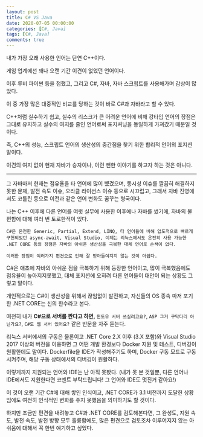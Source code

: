 ```yaml
---
layout: post
title: C# VS Java
date: 2020-07-05 00:00:00
categories: [C#, Java]
tags: [C#, Java]
comments: true
---
```


내가 가장 오래 사용한 언어는 단연 C++이다.

게임 업계에선 꽤나 오랜 기간 이견이 없었던 언어이다.

이후 루비 파이썬 등을 접했고, 그리고 C#, 자바, 자바 스크립트를 사용해가며 감상이 많았다.

이 중 가장 많은 대중적인 비교를 당하는 것이 바로 C#과 자바라고 할 수 있다.

C++처럼 실수하기 쉽고, 실수의 리스크가 큰 어려운 언어에 비해 강타입 언어의 장점은 그대로 유지하고 실수의 여지를 줄인 언어로써 포지셔닝을 동일하게 가져갔기 때문일 것이다.

즉, C++의 성능, 스크립트 언어의 생산성의 중간점을 찾기 위한 합리적 언어의 포지션 말이다.

이견의 여지 없이 현재 자바가 승자이나, 이런 뻔한 이야기를 하고자 하는 것은 아니다.

---

그 자바마저 현재는 점유율을 타 언어에 많이 뻈겼으며, 동시성 이슈를 깔끔히 해결하지 못한 문제, 발전 속도 이슈, 오라클 라이선스 이슈 등으로 시끄럽고, 그래서 자바 진영에서도 코틀린 등으로 이전과 같은 언어 변화도 꿈꾸는 형국이다.

나는 C++ 이후에 다른 언어를 여럿 실무에 사용한 이후에나 자바를 썼기에, 자바의 불편함에 대해 여러 번 토로한적이 있다.

`C#은 온전한 Generic, Partial, Extend, LINQ, 타 언어들에 비해 압도적으로 빠르게 구현되었던 async-await, Visual Studio, 이제는 리눅스에서도 온전히 사용 가능한 .NET CORE 등의 장점은 자바의 아쉬운 생산성을 극복한 대체 언어로 손색이 없다.`

`이러한 장점이 여러가지 편견으로 인해 잘 받아들여지지 않는 것이 아쉽다.`

C#은 애초에 자바의 아쉬운 점을 극복하기 위해 등장한 언어이고, 많이 극복했음에도 점유율이 높아지지못했고, 대체 포지션에 오히려 다른 언어들이 대안이 되는 상황도 그렇고 말이다.

개인적으로는 C#이 생산성을 위해서 끊임없이 발전하고, 자신들의 OS 종속 마저 포기한 .NET CORE는 신의 한수라고 본다.

여전히 내가 **C#으로 서버를 짠다고 하면,** `윈도우 서버 쓰실려고요?`, `ASP 그거 구닥다리 아닌가요?`, `C#도 웹 서버 있어요?` 같은 반문을 자주 듣는다.

리눅스 서버에서의 구동은 물론이고 .NET Core 2.X 이후 (3.X 포함)와 Visual Studio 2017 이상의 버전을 이용하면 그 어떤 개발 환경보다 Docker 지원 및 테스트, 디버깅이 원활한데도 말이다. Dockerfile을 IDE가 작성해주기도 하며, Docker 구동 모드로 구동 시켜주며, 해당 구동 상태에서의 디버깅이 원활하다. 

이렇게까지 지원되는 언어와 IDE는 난 아직 못봤다. (내가 못 본 것일뿐, 다른 언어나 IDE에서도 지원한다면 코멘트 부탁드립니다! 그 언어와 IDE도 멋진거 같아요!)

이 것이 오랜 기간 C#에 대해 쌓인 인식이고, .NET CORE가 3.1 버전까지 도달한 상황임에도 여전히 인식적인 변화를 주지 못했음을 의미하기도 할 것이다.

하지만 조금만 편견을 내려놓고 C#과 .NET CORE를 검토해본다면, 그 완성도, 지원 속도, 발전 속도, 발전 방향 모두 훌륭함에도, 많은 편견으로 검토조차 이루어지지 않는 아쉬움에 대해서 꼭 한번 얘기하고 싶었다.